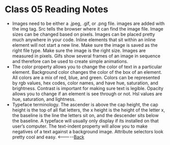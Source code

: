 # Class 05 Reading Notes
* Images need to be either a .jpeg, .gif, or .png file. images are added with the img tag. Src tells the browser where it can find the image file. Image sizes can be changed based on pixels. Images can be placed pretty much anywhere in your code. Inline elements that sit within an inline element will not start a new line. Make sure the image is saved as the right file type. Make sure the image is the right size. Images are measured in pixels. Gifs show several frames of an image in sequence and therefore can be used to create simple animations. 
* The color property allows you to change the color of text in a particular element. Background color changes the color of the box of an element. All colors are a mix of red, blue, and green. Colors can be represented by rgb values, hex codes, color names, and have hue, saturation, and brightness. Contrast is important for making sure text is legible. Opacity allows you to change if an element is see through or not. Hsl values are hue, saturation, and lightness. 
* Typeface terminology. The ascender is above the cap height, the cap height is the top of all flat letters, the x height is the height of the letter x, the baseline is the line the letters sit on, and the descender sits below the baseline. A typeface will usually only display if its installed on that user’s computer. The text-indent property will allow you to make negatives of a text against a background image. Attribute selectors look pretty cool and easy. 
<-----[Back](../README.md)